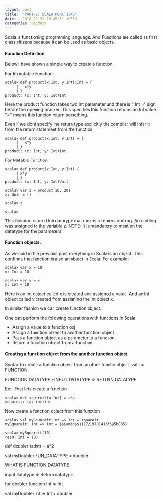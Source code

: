 ```yaml
---
layout: post
title:  "PART-2: SCALA FUNCTIONS"
date:   2018-12-31 19:45:31 +0530
categories: Bigdata
---
```


Scala is functioning progrmming language. And Functions are called as first class citizens because it 
can be used as basic objects.

#### Function Definition

Below I have shown a simple way to create a function.

For Immutable Function
```
scala> def product(x:Int, y:Int):Int = {
     |   x*y
     | }
product: (x: Int, y: Int)Int
```
Here the product function takes two Int parameter and there is ":Int =" sign before the opening bracker.
This specifies this function returns an Int value.
"=" means this funcion return something.

Even if we dont specify the return type explicitly the compiler will infer it from the return statement from the function.

```
scala> def product(x:Int, y:Int) = {
     |   x*y
     | }
product: (x: Int, y: Int)Int
```

For Mutable Function

```
scala> def product(x:Int, y:Int) {
     | x*y
     | }
product: (x: Int, y: Int)Unit

scala> var z = product(10, 20)
z: Unit = ()

scala> z

scala> 
```

This function return Unit datatype that means it returns nothing. So nothing was assigned to the variable z.
NOTE: It is mandatory to mention the datatype for the parameters.

#### Function objects. 

As we said in the previous post everything in Scala is an object. This confirms that function is also an object in Scala.
For example :
```
scala> var x = 10
x: Int = 10

scala> var y = x
y: Int = 10

```
Here is an Int object called x is created and assigned a value. 
And an Int object called y created from assigning the Int object x.

In similar fashion we can create function object.

One can perform the following operations with functions in Scala
- Assign a value to a function obj
- Assign a function object to another function object 
- Pass a function object as a parameter to a function 
- Return a function object from a function 


#### Creating a function object from the another function object.

Syntax to create a function object from another functio object.
val <FUNCTION OBJ NAME>:<FUNCTION DATATYPE> = FUNCTION
	
FUNCTION DATATYPE:- 
	INPUT DATATYPE => RETURN DATATYPE
	
Ex:-
First lets create a function
```
scala> def squareit(a:Int) = a*a
squareit: (a: Int)Int
```

Now create a function object from this function
```
scala> val mySquareit:Int => Int = squareit
mySquareit: Int => Int = $$Lambda$1117/1978141335@5b8853

scala> mySquareit(10)
res0: Int = 100

```


def doubler (a:Int) = a*2

val myDoubler:FUN_DATATYPE = doubler

WHAT IS FUNCTION DATATYPE

input datatype => Return datatype

for doubler function 
Int => Int


val myDoubler:Int => Int = doubler














